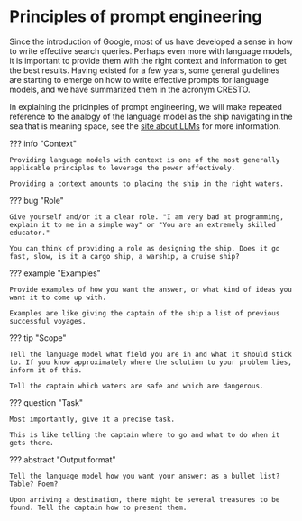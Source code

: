 # Principles of prompt engineering

Since the introduction of Google, most of us have developed a sense in how to write effective search queries. 
Perhaps even more with language models, it is important to provide them with the right context and information to get the best results.
Having existed for a few years, some general guidelines are starting to emerge on how to write effective prompts for language models, and we have summarized them in the acronym CRESTO.

In explaining the pricinples of prompt engineering, we will make repeated reference to the analogy of the language model as the ship navigating in the sea that is meaning space, see the [site about LLMs](/llms.md) for more information.

??? info "Context"

    Providing language models with context is one of the most generally applicable principles to leverage the power effectively. 

    Providing a context amounts to placing the ship in the right waters. 

??? bug "Role"

    Give yourself and/or it a clear role. "I am very bad at programming, explain it to me in a simple way" or "You are an extremely skilled educator."

    You can think of providing a role as designing the ship. Does it go fast, slow, is it a cargo ship, a warship, a cruise ship?

??? example "Examples"  

    Provide examples of how you want the answer, or what kind of ideas you want it to come up with.

    Examples are like giving the captain of the ship a list of previous successful voyages.

??? tip "Scope" 

    Tell the language model what field you are in and what it should stick to. If you know approximately where the solution to your problem lies, inform it of this.

    Tell the captain which waters are safe and which are dangerous.

??? question "Task"

    Most importantly, give it a precise task.

    This is like telling the captain where to go and what to do when it gets there.

??? abstract "Output format"

    Tell the language model how you want your answer: as a bullet list? Table? Poem?

    Upon arriving a destination, there might be several treasures to be found. Tell the captain how to present them.

